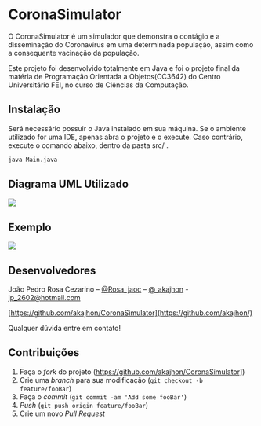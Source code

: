 
# CoronaSimulator

  O CoronaSimulator é um simulador que demonstra o contágio e a disseminação do Coronavírus em uma determinada população, assim como a consequente vacinação da população. 

  Este projeto foi desenvolvido totalmente em Java e foi o projeto final da matéria de Programação Orientada a Objetos(CC3642) do Centro Universitário FEI, no curso de Ciências da Computação.

## Instalação

Será necessário possuir o Java instalado em sua máquina. Se o ambiente utilizado for uma IDE, apenas abra o projeto e o execute. Caso contrário, execute o comando abaixo, dentro da pasta src/ .

```bash
java Main.java
```
## Diagrama UML Utilizado

<img src=”imgs/UML.png”>

## Exemplo

<img src=”imgs/Exemplo.png”>

## Desenvolvedores

João Pedro Rosa Cezarino – [@Rosa_jaoc](https://twitter.com/@Rosa_jaoc) – [@_akajhon](https://instagram.com/_akajhon) - jp_2602@hotmail.com

[https://github.com/akajhon/CoronaSimulator](https://github.com/akajhon/)

Qualquer dúvida entre em contato!

## Contribuições

1. Faça o _fork_ do projeto (<https://github.com/akajhon/CoronaSimulator]>)
2. Crie uma _branch_ para sua modificação (`git checkout -b feature/fooBar`)
3. Faça o _commit_ (`git commit -am 'Add some fooBar'`)
4. _Push_ (`git push origin feature/fooBar`)
5. Crie um novo _Pull Request_
